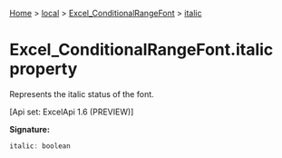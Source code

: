 [Home](./index) &gt; [local](local.md) &gt; [Excel\_ConditionalRangeFont](local.excel_conditionalrangefont.md) &gt; [italic](local.excel_conditionalrangefont.italic.md)

# Excel\_ConditionalRangeFont.italic property

Represents the italic status of the font. 

 \[Api set: ExcelApi 1.6 (PREVIEW)\]

**Signature:**
```javascript
italic: boolean
```
